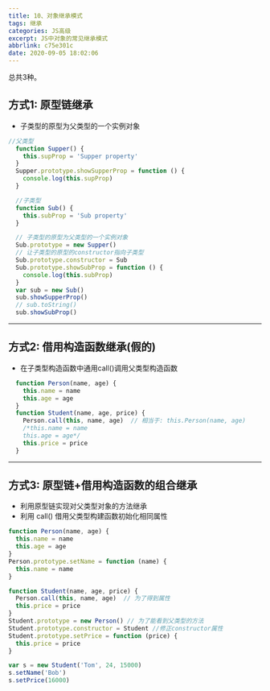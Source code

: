```yaml
---
title: 10、对象继承模式
tags: 继承
categories: JS高级
excerpt: JS中对象的常见继承模式
abbrlink: c75e301c
date: 2020-09-05 18:02:06
---
```

总共3种。
## 方式1: 原型链继承
 * 子类型的原型为父类型的一个实例对象

```js
//父类型
  function Supper() {
    this.supProp = 'Supper property'
  }
  Supper.prototype.showSupperProp = function () {
    console.log(this.supProp)
  }

  //子类型
  function Sub() {
    this.subProp = 'Sub property'
  }

  // 子类型的原型为父类型的一个实例对象
  Sub.prototype = new Supper()
  // 让子类型的原型的constructor指向子类型
  Sub.prototype.constructor = Sub
  Sub.prototype.showSubProp = function () {
    console.log(this.subProp)
  }
  var sub = new Sub()
  sub.showSupperProp()
  // sub.toString()
  sub.showSubProp()
```
****************
## 方式2: 借用构造函数继承(假的)
  * 在子类型构造函数中通用call()调用父类型构造函数

```js
  function Person(name, age) {
    this.name = name
    this.age = age
  }
  function Student(name, age, price) {
    Person.call(this, name, age)  // 相当于: this.Person(name, age)
    /*this.name = name
    this.age = age*/
    this.price = price
  }
```
******************
## 方式3: 原型链+借用构造函数的组合继承
  * 利用原型链实现对父类型对象的方法继承
  * 利用 call() 借用父类型构建函数初始化相同属性

```js
function Person(name, age) {
  this.name = name
  this.age = age
}
Person.prototype.setName = function (name) {
  this.name = name
}

function Student(name, age, price) {
  Person.call(this, name, age)  // 为了得到属性
  this.price = price
}
Student.prototype = new Person() // 为了能看到父类型的方法
Student.prototype.constructor = Student //修正constructor属性
Student.prototype.setPrice = function (price) {
  this.price = price
}

var s = new Student('Tom', 24, 15000)
s.setName('Bob')
s.setPrice(16000)
```
